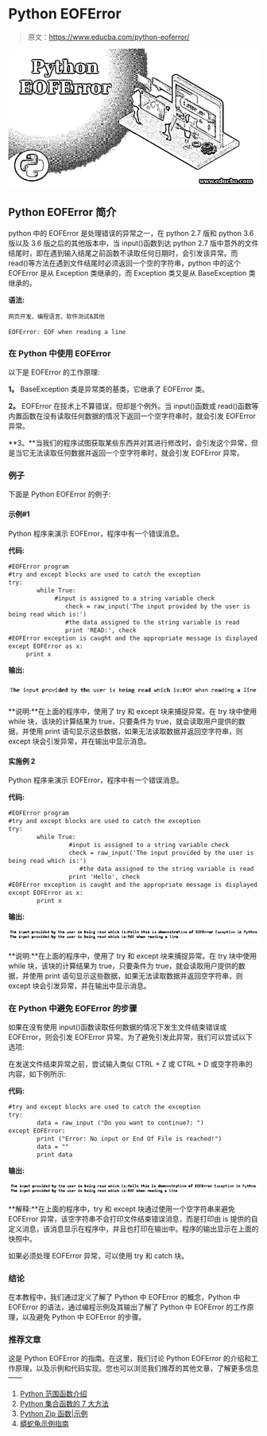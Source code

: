 # Python EOFError

> 原文：<https://www.educba.com/python-eoferror/>

![Python EOFError](img/459947800c5a8c18f992ac61b6c3bc21.png)



## Python EOFError 简介

python 中的 EOFError 是处理错误的异常之一，在 python 2.7 版和 python 3.6 版以及 3.6 版之后的其他版本中，当 input()函数到达 python 2.7 版中意外的文件结尾时，即在遇到输入结尾之前函数不读取任何日期时，会引发该异常。而 read()等方法在遇到文件结尾时必须返回一个空的字符串，python 中的这个 EOFError 是从 Exception 类继承的，而 Exception 类又是从 BaseException 类继承的。

**语法:**

<small>网页开发、编程语言、软件测试&其他</small>

`EOFError: EOF when reading a line`

### 在 Python 中使用 EOFError

以下是 EOFError 的工作原理:

**1。** BaseException 类是异常类的基类，它继承了 EOFError 类。

**2。** EOFError 在技术上不算错误，但却是个例外。当 input()函数或 read()函数等内置函数在没有读取任何数据的情况下返回一个空字符串时，就会引发 EOFError 异常。

**3。**当我们的程序试图获取某些东西并对其进行修改时，会引发这个异常，但是当它无法读取任何数据并返回一个空字符串时，就会引发 EOFError 异常。

### 例子

下面是 Python EOFError 的例子:

#### 示例#1

Python 程序来演示 EOFError，程序中有一个错误消息。

**代码:**

```
#EOFError program
#try and except blocks are used to catch the exception
try:
    	while True:
       		 #input is assigned to a string variable check
        		check = raw_input('The input provided by the user is being read which is:')
        		#the data assigned to the string variable is read
        		print 'READ:', check
#EOFError exception is caught and the appropriate message is displayed
except EOFError as x:
   	 print x 
```

**输出:**

![Python EOFError Example 1](img/bf90dd8718307a3ec32c755cf1b47ba4.png)



**说明:**在上面的程序中，使用了 try 和 except 块来捕捉异常。在 try 块中使用 while 块，该块的计算结果为 true，只要条件为 true，就会读取用户提供的数据，并使用 print 语句显示这些数据，如果无法读取数据并返回空字符串，则 except 块会引发异常，并在输出中显示消息。

#### 实施例 2

Python 程序来演示 EOFError，程序中有一个错误消息。

**代码:**

```
#EOFError program
#try and except blocks are used to catch the exception
try:
    	while True:
       			 #input is assigned to a string variable check
       			 check = raw_input('The input provided by the user is being read which is:')
        			#the data assigned to the string variable is read
        		 print 'Hello', check
#EOFError exception is caught and the appropriate message is displayed
except EOFError as x:
    	print x 
```

**输出:**

![Python EOFError Example 2](img/adf9cffacd038f8afe76cea516ecd45f.png)



**说明:**在上面的程序中，使用了 try 和 except 块来捕捉异常。在 try 块中使用 while 块，该块的计算结果为 true，只要条件为 true，就会读取用户提供的数据，并使用 print 语句显示这些数据，如果无法读取数据并返回空字符串，则 except 块会引发异常，并在输出中显示消息。

### 在 Python 中避免 EOFError 的步骤

如果在没有使用 input()函数读取任何数据的情况下发生文件结束错误或 EOFError，则会引发 EOFError 异常。为了避免引发此异常，我们可以尝试以下选项:

在发送文件结束异常之前，尝试输入类似 CTRL + Z 或 CTRL + D 或空字符串的内容，如下例所示:

**代码:**

```
#try and except blocks are used to catch the exception
try:
    	data = raw_input ("Do you want to continue?: ")
except EOFError:
    	print ("Error: No input or End Of File is reached!")
    	data = ""
    	print data 
```

**输出:**

![input() function Example 3](img/6a9341fcf710687b1d19d5922f12d01f.png)



**解释:**在上面的程序中，try 和 except 块通过使用一个空字符串来避免 EOFError 异常，该空字符串不会打印文件结束错误消息，而是打印由 is 提供的自定义消息，该消息显示在程序中，并且也打印在输出中。程序的输出显示在上面的快照中。

如果必须处理 EOFError 异常，可以使用 try 和 catch 块。

### 结论

在本教程中，我们通过定义了解了 Python 中 EOFError 的概念，Python 中 EOFError 的语法，通过编程示例及其输出了解了 Python 中 EOFError 的工作原理，以及避免 Python 中 EOFError 的步骤。

### 推荐文章

这是 Python EOFError 的指南。在这里，我们讨论 Python EOFError 的介绍和工作原理，以及示例和代码实现。您也可以浏览我们推荐的其他文章，了解更多信息——

1.  [Python 范围函数介绍](https://www.educba.com/python-range-function/)
2.  [Python 集合函数的 7 大方法](https://www.educba.com/python-set-function/)
3.  [Python Zip 函数|示例](https://www.educba.com/python-zip-function/)
4.  [蟒蛇龟示例指南](https://www.educba.com/python-turtle/)





